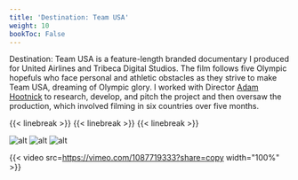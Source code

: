 ```yaml
---
title: 'Destination: Team USA'
weight: 10
bookToc: False
---
```


Destination: Team USA is a feature-length branded documentary I produced for United Airlines and Tribeca Digital Studios. The film follows five Olympic hopefuls who face personal and athletic obstacles as they strive to make Team USA, dreaming of Olympic glory. I worked with Director [Adam Hootnick](https://www.adamhootnick.com/) to research, develop, and pitch the project and then oversaw the production, which involved filming in six countries over five months.

{{< linebreak >}}
{{< linebreak >}}
{{< linebreak >}}

![alt](/DTUSA/DTUSA60.jpg)
![alt](/DTUSA/DTUSA20.jpg)
![alt](/DTUSA/DTUSA40.jpg)

{{< video src=https://vimeo.com/1087719333?share=copy width="100%" >}}
